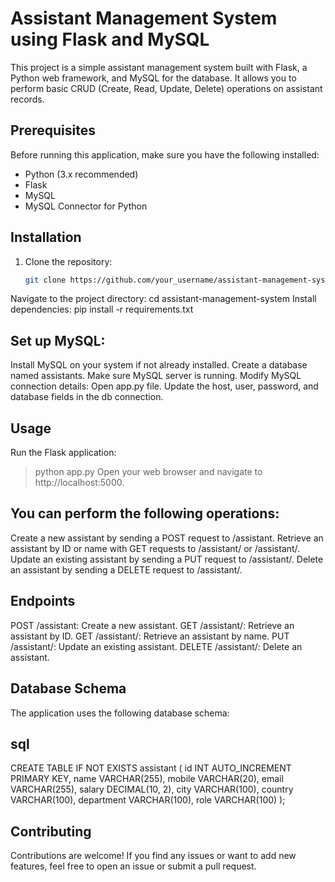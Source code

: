 # Assistant Management System using Flask and MySQL

This project is a simple assistant management system built with Flask, a Python web framework, and MySQL for the database. It allows you to perform basic CRUD (Create, Read, Update, Delete) operations on assistant records.

## Prerequisites

Before running this application, make sure you have the following installed:

- Python (3.x recommended)
- Flask
- MySQL
- MySQL Connector for Python

## Installation

1. Clone the repository:

   ```bash
   git clone https://github.com/your_username/assistant-management-system.git
Navigate to the project directory:
cd assistant-management-system
Install dependencies:
pip install -r requirements.txt

 ## Set up MySQL:
Install MySQL on your system if not already installed.
Create a database named assistants.
Make sure MySQL server is running.
Modify MySQL connection details:
Open app.py file.
Update the host, user, password, and database fields in the db connection.

 ## Usage
Run the Flask application:
>python app.py
Open your web browser and navigate to http://localhost:5000.

 ## You can perform the following operations:
Create a new assistant by sending a POST request to /assistant.
Retrieve an assistant by ID or name with GET requests to /assistant/<id> or /assistant/<name>.
Update an existing assistant by sending a PUT request to /assistant/<id>.
Delete an assistant by sending a DELETE request to /assistant/<id>.

 ## Endpoints
POST /assistant: Create a new assistant.
GET /assistant/<id>: Retrieve an assistant by ID.
GET /assistant/<name>: Retrieve an assistant by name.
PUT /assistant/<id>: Update an existing assistant.
DELETE /assistant/<id>: Delete an assistant.

 ## Database Schema
The application uses the following database schema:

 ## sql
CREATE TABLE IF NOT EXISTS assistant (
    id INT AUTO_INCREMENT PRIMARY KEY,
    name VARCHAR(255),
    mobile VARCHAR(20),
    email VARCHAR(255),
    salary DECIMAL(10, 2),
    city VARCHAR(100),
    country VARCHAR(100),
    department VARCHAR(100),
    role VARCHAR(100)
);
 ## Contributing
Contributions are welcome! If you find any issues or want to add new features, feel free to open an issue or submit a pull request.
